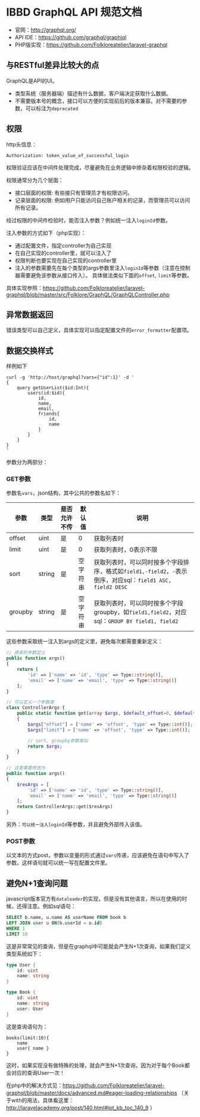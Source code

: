 # IBBD GraphQL API 规范文档

- 官网：http://graphql.org/
- API IDE：https://github.com/graphql/graphiql
- PHP版实现：https://github.com/Folkloreatelier/laravel-graphql

## 与RESTful差异比较大的点

GraphQL是API的UI。

- 类型系统（服务器端）描述有什么数据，客户端决定获取什么数据。
- 不需要版本号的概念，接口可以方便的实现前后的版本兼容。对不需要的参数，可以标注为`deprecated`

## 权限

http头信息：

```
Authorization: token_value_of_successful_login
```

权限验证应该在中间件处理完成，尽量避免在业务逻辑中掺杂着权限校验的逻辑。

权限通常分为几个层面：

- 接口层面的权限: 有些接只有管理员才有权限访问。
- 记录层面的权限: 例如用户只能访问自己账户相关的记录，而管理员可以访问所有记录。

经过权限的中间件检验时，能否注入参数？例如统一注入`loginId`参数。

注入参数的方式如下（php实现）：

- 通过配置文件，指定controller为自己实现
- 在自己实现的controller里，就可以注入了
- 权限判断也要实现在自己实现的controller里
- 注入的参数需要先在每个类型的args参数里注入`loginId`等参数（注意在控制器需要避免该参数从接口传入）。 具体做法类似下面的`offset`, `limit`等参数。

具体实现参照：https://github.com/Folkloreatelier/laravel-graphql/blob/master/src/Folklore/GraphQL/GraphQLController.php

## 异常数据返回

错误类型可以自己定义，具体实现可以指定配置文件的`error_formatter`配置项。

## 数据交换样式

样例如下

```
curl -g 'http://host/graphql?vars={"id":1}' -d '
{
    query getUserList($id:Int){
        users(id:$id){
            id,
            name,
            email,
            friends{
                id,
                name
            }
        }
    }
}
'
```

参数分为两部分：

### GET参数

参数名`vars`，json结构，其中公共的参数名如下：

参数    | 类型   | 是否允许不传 | 默认值   | 说明
---     | -----  | -------      | ------   | -------
offset  | uint   | 是           | 0        | 获取列表时
limit   | uint   | 是           | 0        | 获取列表时，0表示不限
sort    | string | 是           | 空字符串 | 获取列表时，可以同时按多个字段排序，格式如`field1,-field2`，`-`表示倒序，对应sql：`field1 ASC, field2 DESC`
groupby | string | 是           | 空字符串 | 获取列表时，可以同时按多个字段groupby，如`field1,field2`，对应sql：`GROUP BY field1, field2`

这些参数采取统一注入到args的定义里，避免每次都需要重新定义：

```php
// 原来的参数定义
public function args()
{
    return [
        'id' => ['name' => 'id', 'type' => Type::string()],
        'email' => ['name' => 'email', 'type' => Type::string()]
    ];
}

// 可以定义一个参数类
class ControllerArgs {
    public static function get(array $args, $default_offset=0, $default_limit=0, $use_sort=false, $use_groupby=false) 
    {
        $args["offset"] = ['name' => 'offset', 'type' => Type::int()];
        $args["limit"] = ['name' => 'offset', 'type' => Type::int()];

        // sort, groupby参数类似
        return $args;
    }
}

// 这里需要修改为
public function args()
{
    $resArgs = [
        'id' => ['name' => 'id', 'type' => Type::string()],
        'email' => ['name' => 'email', 'type' => Type::string()]
    ];
    return ControllerArgs::get($resArgs)
}
```

另外：`可以统一注入loginId`等参数，并且避免外部传入该值。

### POST参数

以文本的方式post，参数以变量的形式通过`vars`传递，应该避免在语句中写入了参数。这样语句就可以统一写在配置文件里。

## 避免N+1查询问题

javascript版本官方有`dataloader`的实现，但是没有其他语言，所以在使用的时候，还得注意。例如sql语句：

```sql
SELECT b.name, u.name AS userName FROM book b
LEFT JOIN user u ON(b.userId = u.id)
WHERE 1
LIMIT 10
```

这是非常常见的查询，但是在graphql中可能就会产生N+1次查询，如果我们定义类型系统如下：

```go
type User {
    id: uint
    name: string
}

type Book {
    id: uint
    name: string
    user: User
}
```

这是查询语句为：

```
books(limit:10){
    name
    user{ name }
}
```

这时，如果实现没有做特殊的处理，就会产生N+1次查询，因为对于每个Book都会对应的查询User一次！

在php中的解决方式见：https://github.com/Folkloreatelier/laravel-graphql/blob/master/docs/advanced.md#eager-loading-relationships （关于with的用法，具体看这里：http://laravelacademy.org/post/140.html#ipt_kb_toc_140_9 ）


